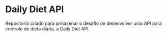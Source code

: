 # Daily Diet API

Repositorio criado para armazenar o desafio de desenvolver uma API para controle de dieta diária, a Daily Diet API.
